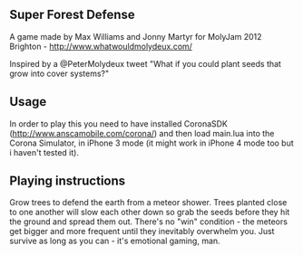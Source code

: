 Super Forest Defense
------------------------
A game made by Max Williams and Jonny Martyr for MolyJam 2012 Brighton - http://www.whatwouldmolydeux.com/

Inspired by a @PeterMolydeux tweet "What if you could plant seeds that grow into cover systems?"

Usage
----------------
In order to play this you need to have installed CoronaSDK (http://www.anscamobile.com/corona/) and then load main.lua into the Corona Simulator, in iPhone 3 mode (it might work in iPhone 4 mode too but i haven't tested it).

Playing instructions
---------------------
Grow trees to defend the earth from a meteor shower.  Trees planted close to one another will slow each other down so grab the seeds before they hit the ground and spread them out.  There's no "win" condition - the meteors get bigger and more frequent until they inevitably overwhelm you.  Just survive as long as you can - it's emotional gaming, man.



